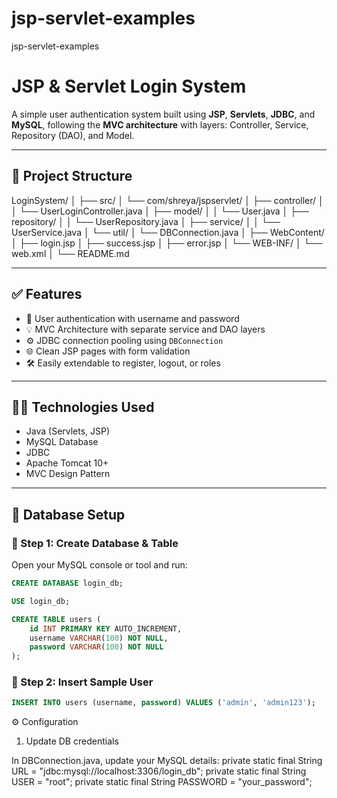 # jsp-servlet-examples
jsp-servlet-examples 

# JSP & Servlet Login System

A simple user authentication system built using **JSP**, **Servlets**, **JDBC**, and **MySQL**, following the **MVC architecture** with layers: Controller, Service, Repository (DAO), and Model.

---

## 📁 Project Structure
LoginSystem/
│
├── src/
│   └── com/shreya/jspservlet/
│       ├── controller/
│       │   └── UserLoginController.java
│       ├── model/
│       │   └── User.java
│       ├── repository/
│       │   └── UserRepository.java
│       ├── service/
│       │   └── UserService.java
│       └── util/
│           └── DBConnection.java
│
├── WebContent/
│   ├── login.jsp
│   ├── success.jsp
│   ├── error.jsp
│   └── WEB-INF/
│       └── web.xml
│
└── README.md

---

## ✅ Features

- 🔐 User authentication with username and password
- 💡 MVC Architecture with separate service and DAO layers
- ⚙️ JDBC connection pooling using `DBConnection`
- 🌐 Clean JSP pages with form validation
- 🛠️ Easily extendable to register, logout, or roles

---

## 🧑‍💻 Technologies Used

- Java (Servlets, JSP)
- MySQL Database
- JDBC
- Apache Tomcat 10+
- MVC Design Pattern

---

## 🧾 Database Setup

### 📌 Step 1: Create Database & Table

Open your MySQL console or tool and run:

```sql
CREATE DATABASE login_db;

USE login_db;

CREATE TABLE users (
    id INT PRIMARY KEY AUTO_INCREMENT,
    username VARCHAR(100) NOT NULL,
    password VARCHAR(100) NOT NULL
);
```
### 📌 Step 2: Insert Sample User
```sql
INSERT INTO users (username, password) VALUES ('admin', 'admin123');

```
⚙️ Configuration
1. Update DB credentials
   
In DBConnection.java, update your MySQL details:
private static final String URL = "jdbc:mysql://localhost:3306/login_db";
private static final String USER = "root";
private static final String PASSWORD = "your_password";



